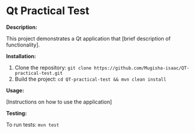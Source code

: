 # Qt Practical Test

**Description:**

This project demonstrates a Qt application that [brief description of functionality].


**Installation:**

1. Clone the repository: `git clone https://github.com/Mugisha-isaac/QT-practical-test.git`
2. Build the project: `cd QT-practical-test && mvn clean install`


**Usage:**

[Instructions on how to use the application]

**Testing:**

To run tests: `mvn test`
